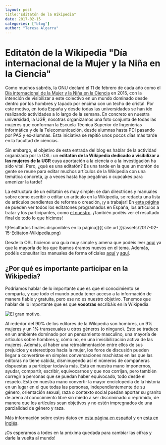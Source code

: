 ```yaml
---
layout: post
title:"Editatón de la Wikipedia"
date: 2017-02-15 
categories: ["blog"]
author: "Teresa Algarra"
---
```


# Editatón de la Wikipedia "Día internacional de la Mujer y la Niña en la Ciencia"

Como muchos sabréis, la ONU declaró el 11 de febrero de cada año como el [Día internacional de la Mujer y la Niña en la Ciencia](https://es.wikipedia.org/wiki/D%C3%ADa_Internacional_de_la_Mujer_y_la_Ni%C3%B1a_en_la_Ciencia) en 2015, con la intención de visibilizar a este colectivo en un mundo dominado desde dentro por los hombres y tapado por encima con un techo de cristal. Por este motivo, en toda España y desde todas las universidades se han ido realizando actividades a lo largo de la semana. En concreto en nuestra universidad, la UGR, nosotras organizamos una foto conjunta de todas las mujeres que conforman la Escuela Técnica Superior de Ingenierías Informática y de la Telecomunicación, desde alumnas hasta PDI pasando por PAS y ex-alumnas. Esta iniciativa se repitió unos pocos días más tarde en la facultad de ciencias.

Sin embargo, el objetivo de esta entrada del blog es hablar de la actividad organizada por la OSL: un **editatón de la Wikipedia dedicado a visibilizar a las mujeres de la UGR** cuya aportación a la ciencia o a la investigación ha sido vital. Pero, ¿qué es una editatón? Es una tarde en la que un montón de gente se reune para editar muchos artículos de la Wikipedia con una temática concreta, ¡y a veces hasta hay pegatinas o cupcakes para amenizar la tarde!

La estructura de un editatón es muy simple: se dan directrices y manuales sobre cómo escribir o editar un artículo en la Wikipedia, se redacta una lista de artículos pendientes de reforma o creación, ¡y a trabajar! En [esta página](https://es.wikipedia.org/wiki/Wikipedia:Encuentros) se pueden ver todos los editatones programados en España, los artículos a tratar y los participantes, como [el nuestro](https://es.wikipedia.org/wiki/Wikipedia:Encuentros/Editat%C3%B3n_D%C3%ADa_Internacional_de_la_Mujer_y_la_Ni%C3%B1a_en_la_Ciencia_(Granada)). ¡También podéis ver el resultado final de todo lo que hicimos!

![Resultados finales disponibles en la página]({{ site.url }}/assets/2017-02-15-Editaton-Wikipedia.png)

Desde la OSL hicieron una guía muy simple y amena que podéis leer [aquí](http://osl.ugr.es/2017/02/10/editatonforbeginners/) ya que la mayoría de los que íbamos éramos nuevos en el tema. Además, podéis consultar los manuales de forma oficiales [aquí](https://es.wikipedia.org/wiki/Ayuda:Introducci%C3%B3no) y [aquí](https://es.wikipedia.org/wiki/Wikipedia:Manual_de_estilo).

## ¿Por qué es importante participar en la Wikipedia?

Podríamos hablar de lo importante que es que el conocimiento se comparta, y que todo el mundo pueda tener acceso a la información de manera fiable y gratuita, pero ese no es nuestro objetivo. Tenemos que hablar de lo importante que es que **vosotras** escribáis en la Wikipedia.

![El gran motivo.](http://www.ecestaticos.com/image/clipping/bdd814d33907d725ffee2cb0052846ab/los-editores-de-wikipedia-son-mayoritariamente-hombres-via-akhanna.jpg)

Al rededor del 90% de los editores de la Wikipedia son hombres, un 9% mujeres y un 1% transexuales u otros géneros (o ninguno). Esto se traduce en un ambiente dominado por un pensamiento masculino, una mayoría de artículos sobre hombres y, cómo no, en una invisibilización activa de las mujeres. Además, al haber una retroalimentación entre ellos de sus prejuicios y estereotipos hacia la mujer, los foros de discusión pueden llegar a convertirse en simples conversaciones machistas en las que las editoras no tiene cabida, disminuyendo así el números de compañeras dispuestas a participar todavía más. Está en nuestra mano imponernos, ayudar, compartir, escribir, equivocarnos y que nos corrijan, pero también corregir a personas que se puedan haber equivocado, todo desde el respeto. Está en nuestra mano convertir la mayor enciclopedia de la historia en un lugar en el que todas las personas, independientemente de su género, orientación sexual, raza o contexto social puedan aportar su granito de arena al conocimiento libre sin miedo a ser discriminado o reprimido, de manera que los artículos sean objetivos y no estén impregnados de una parcialidad de género y raza.

Más información sobre estos datos en [esta página en español](http://www.elconfidencial.com/tecnologia/2014-09-02/por-que-las-mujeres-no-escriben-en-la-wikipedia_184092/) y en [esta en inglés](http://wikipediocracy.com/2014/08/26/why-women-have-no-time-for-wikipedia/).

¡Os esperamos a todes en la próxima quedada para cambiar las cifras y darle la vuelta al mundo!
